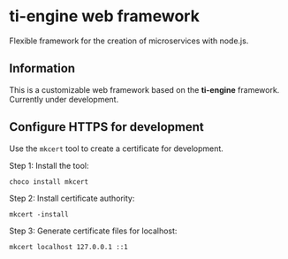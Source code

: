 # ti-engine web framework
Flexible framework for the creation of microservices with node.js.

## Information
This is a customizable web framework based on the **ti-engine** framework. Currently under development.

## Configure HTTPS for development
Use the `mkcert` tool to create a certificate for development.

Step 1: Install the tool:
```text
choco install mkcert
```
Step 2: Install certificate authority:
```text
mkcert -install
```
Step 3: Generate certificate files for localhost:
```text
mkcert localhost 127.0.0.1 ::1
```